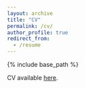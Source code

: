 ```yaml
---
layout: archive
title: "CV"
permalink: /cv/
author_profile: true
redirect_from:
  - /resume
---
```


{% include base_path %}

CV available [here](https://github.com/rcmann1/rcmann1.github.io/blob/137a3f07891d8fbde93dc85c63a7c87da9050acb/files/CV_250103.pdf).
